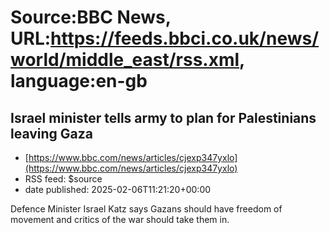 # Source:BBC News, URL:https://feeds.bbci.co.uk/news/world/middle_east/rss.xml, language:en-gb

## Israel minister tells army to plan for Palestinians leaving Gaza
 - [https://www.bbc.com/news/articles/cjexp347yxlo](https://www.bbc.com/news/articles/cjexp347yxlo)
 - RSS feed: $source
 - date published: 2025-02-06T11:21:20+00:00

Defence Minister Israel Katz says Gazans should have freedom of movement and critics of the war should take them in.

